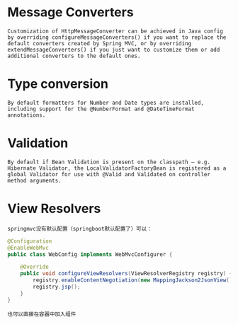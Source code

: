 # Message Converters 
``Customization of HttpMessageConverter can be achieved in Java config by overriding configureMessageConverters() if you want to replace the default converters created by Spring MVC, or by overriding extendMessageConverters() if you just want to customize them or add additional converters to the default ones.``
# Type conversion
`By default formatters for Number and Date types are installed, including support for the @NumberFormat and @DateTimeFormat annotations.`
# Validation
`By default if Bean Validation is present on the classpath — e.g. Hibernate Validator, the LocalValidatorFactoryBean is registered as a global Validator for use with @Valid and Validated on controller method arguments.`
# View Resolvers
`springmvc没有默认配置（springboot默认配置了）可以：`
```java
@Configuration
@EnableWebMvc
public class WebConfig implements WebMvcConfigurer {

    @Override
    public void configureViewResolvers(ViewResolverRegistry registry) {
        registry.enableContentNegotiation(new MappingJackson2JsonView());
        registry.jsp();
    }
}
```
`也可以直接在容器中加入组件`
